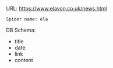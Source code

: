 URL: https://www.elavon.co.uk/news.html

    Spider name: ela

DB Schema:
- title
- date
- link
- content

